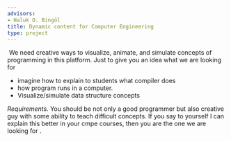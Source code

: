 ```yaml
---
advisors:
- Haluk O. Bingöl
title: Dynamic content for Computer Engineering
type: project
---
```


 We need creative ways to visualize, animate, and simulate concepts of programming in this platform. Just to give you an idea what we are looking for


* imagine how to explain to students what compiler does
* how program runs in a computer.
* Visualize/simulate data structure concepts

*Requirements.* You should be not only a good programmer but also creative guy with some ability to teach difficult concepts. If you say to yourself I can explain this better in your cmpe courses, then you are the one we are looking for .